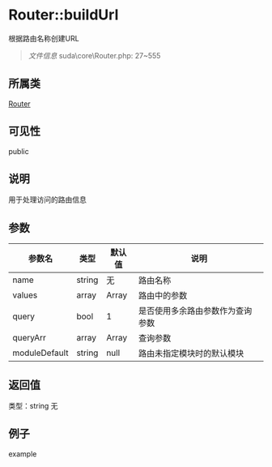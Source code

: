 # Router::buildUrl
根据路由名称创建URL
> *文件信息* suda\core\Router.php: 27~555
## 所属类 

[Router](../Router.md)

## 可见性

  public  
## 说明

用于处理访问的路由信息

## 参数

| 参数名 | 类型 | 默认值 | 说明 |
|--------|-----|-------|-------|
| name |  string | 无 |  路由名称 |
| values |  array | Array |  路由中的参数 |
| query |  bool | 1 |  是否使用多余路由参数作为查询参数 |
| queryArr |  array | Array |  查询参数 |
| moduleDefault |  string | null |  路由未指定模块时的默认模块 |

## 返回值
类型：string
无

## 例子

example